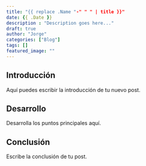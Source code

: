 ```yaml
---
title: "{{ replace .Name "-" " " | title }}"
date: {{ .Date }}
description : "Description goes here..."
draft: true
author: "Jorge"
categories: ["Blog"]
tags: []
featured_image: ""
---
```




## Introducción

Aquí puedes escribir la introducción de tu nuevo post.

## Desarrollo

Desarrolla los puntos principales aquí.

## Conclusión

Escribe la conclusión de tu post.